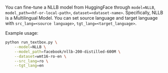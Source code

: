 You can fine-tune a NLLB model from HuggingFace through ``model=NLLB``, ``model_path=<hf-or-local-path>``, ``dataset=<dataset-name>``. Specifically, NLLB is a Multilingual Model. You can set source language and target language with ``src_lang=<source language>``, ``tgt_lang=<target_language>``.

Example usage:

```bash
python run_textbox.py \
    --model=NLLB \
    --model_path=facebook/nllb-200-distilled-600M \
    --dataset=wmt16-ro-en \
    --src_lang=ro \
    --tgt_lang=en
```
